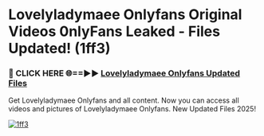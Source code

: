 # Lovelyladymaee Onlyfans Original Videos 0nlyFans Leaked - Files Updated! (1ff3)

<h3>🔴 CLICK HERE 🌐==►► <a href="https://tinyurl.com/ehrbuxhb" rel="nofollow">Lovelyladymaee Onlyfans Updated Files</a></h3>

Get Lovelyladymaee Onlyfans and all content. Now you can access all videos and pictures of Lovelyladymaee Onlyfans. New Updated Files 2025!

[![1ff3](https://i.imgur.com/lVYEuWS.gif)](https://tinyurl.com/ehrbuxhb)
